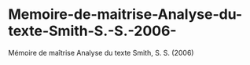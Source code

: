 # Memoire-de-maitrise-Analyse-du-texte-Smith-S.-S.-2006-
Mémoire de maîtrise Analyse du texte Smith, S. S. (2006)
